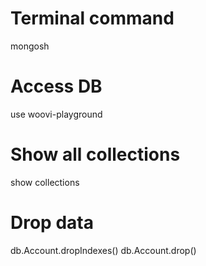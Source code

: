 # Terminal command
mongosh

# Access DB
use woovi-playground

# Show all collections
show collections

# Drop data
db.Account.dropIndexes()
db.Account.drop()
